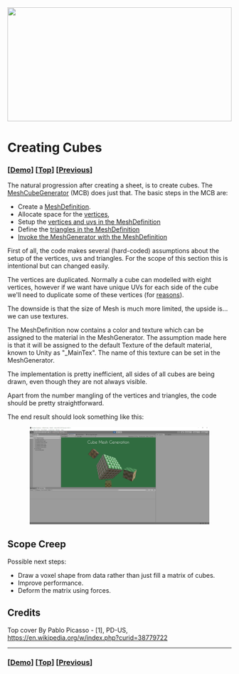 <img src="https://upload.wikimedia.org/wikipedia/en/thumb/8/8b/Pablo_Picasso%2C_1909%2C_Brick_Factory_at_Tortosa%2C_oil_on_canvas%2C_50.7_x_60.2_cm%2C_The_State_Hermitage_Museum%2C_Saint_Petersburg.jpg/1024px-Pablo_Picasso%2C_1909%2C_Brick_Factory_at_Tortosa%2C_oil_on_canvas%2C_50.7_x_60.2_cm%2C_The_State_Hermitage_Museum%2C_Saint_Petersburg.jpg" style="object-fit:cover" width="100%" height="256px"/>


Creating Cubes
==============

### [[Demo](Html/CubeMeshes/index.html)] [[Top](../readme.md)] [[Previous](003-mesh-sheets.md)]


The natural progression after creating a sheet, is to create cubes. The [MeshCubeGenerator](https://github.com/pointlesspun/Randomized-Creativity/blob/master/Assets/Scripts/Mesh/MeshCubeGenerator.cs) (MCB) does just that. The basic steps in the MCB are:

* Create a [MeshDefinition](https://github.com/pointlesspun/Randomized-Creativity/blob/master/Assets/Scripts/Mesh/MeshDefinition.cs).
* Allocate space for the [vertices](https://github.com/pointlesspun/Randomized-Creativity/blob/6b17149f3ae9968762d7980beb166b5898d08c06/Assets/Scripts/Mesh/MeshCubeGenerator.cs#L99), 
* Setup the [vertices and uvs in the MeshDefinition](https://github.com/pointlesspun/Randomized-Creativity/blob/6b17149f3ae9968762d7980beb166b5898d08c06/Assets/Scripts/Mesh/MeshCubeGenerator.cs#L117-L212)
* Define the [triangles in the MeshDefinition](https://github.com/pointlesspun/Randomized-Creativity/blob/6b17149f3ae9968762d7980beb166b5898d08c06/Assets/Scripts/Mesh/MeshCubeGenerator.cs#L214-L235)
* [Invoke the MeshGenerator with the MeshDefinition](https://github.com/pointlesspun/Randomized-Creativity/blob/6b17149f3ae9968762d7980beb166b5898d08c06/Assets/Scripts/Mesh/MeshCubeGenerator.cs#L104-L106)

First of all, the code makes several (hard-coded) assumptions about the setup of the vertices, uvs and triangles. For the scope of this section this is intentional
but can changed easily. 

The vertices are duplicated. Normally a cube can modelled with eight vertices, however if we want have unique UVs for each side of the cube we'll need to duplicate some of these vertices (for [reasons](https://answers.unity.com/questions/143109/why-does-a-primitive-cube-contain-24-verts.html?_ga=2.37175653.496666226.1595689598-278295550.1595427516)). 

The downside is that the size of Mesh is much more limited, the upside is... we can use textures.  

The MeshDefinition now contains a color and texture which can be assigned to the material in the MeshGenerator. The assumption made here is that it will be assigned to the default Texture of the default material, known to Unity as "_MainTex". The name of this texture can be set in the MeshGenerator.

The implementation is pretty inefficient, all sides of all cubes are being drawn, even though they are not always visible.   

Apart from the number mangling of the vertices and triangles, the code should be pretty straightforward.

The end result should look something like this:

<center>
    <img src="Images/Cubes.png" style="max-width:80%; height:auto;"/>
</center>

## Scope Creep

Possible next steps:

* Draw a voxel shape from data rather than just fill a matrix of cubes.
* Improve performance.
* Deform the matrix using forces. 

## Credits
Top cover By Pablo Picasso - [1], PD-US, https://en.wikipedia.org/w/index.php?curid=38779722

---
### [[Demo](Html/CubeMeshes/index.html)] [[Top](../readme.md)] [[Previous](003-mesh-sheets.md)]
